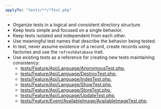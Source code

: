 ```yaml
---
applyTo: "tests/**/*Test.php"
---
```

- Organize tests in a logical and consistent directory structure.
- Keep tests simple and focused on a single behavior.
- Keep tests isolated and independent from each other.
- Use meaningful test names that describe the behavior being tested.
- In test, never assume existence of a record, create records using factories and use the `refreshDatabase` trait.
- Use existing tests as a reference for creating new tests maintaining consistency: 
    - [tests/Feature/Api/Language/AnonymousTest.php](tests/Feature/Api/Language/AnonymousTest.php), 
    - [tests/Feature/Api/Language/DestroyTest.php](tests/Feature/Api/Language/DestroyTest.php), 
    - [tests/Feature/Api/Language/IndexTest.php](tests/Feature/Api/Language/IndexTest.php), 
    - [tests/Feature/Api/Language/ShowTest.php](tests/Feature/Api/Language/ShowTest.php), 
    - [tests/Feature/Api/Language/StoreTest.php](tests/Feature/Api/Language/StoreTest.php), 
    - [tests/Feature/Api/Language/UpdateTest.php](tests/Feature/Api/Language/UpdateTest.php), 
    - [tests/Feature/Event/AvailableImage/AvailableImageTest.php](tests/Feature/Event/AvailableImage/AvailableImageTest.php).